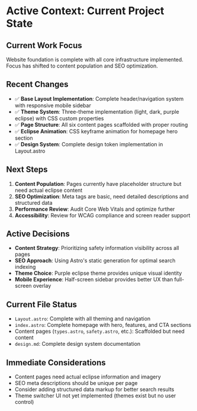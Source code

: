 # Active Context: Current Project State

## Current Work Focus
Website foundation is complete with all core infrastructure implemented. Focus has shifted to content population and SEO optimization.

## Recent Changes
- ✅ **Base Layout Implementation**: Complete header/navigation system with responsive mobile sidebar
- ✅ **Theme System**: Three-theme implementation (light, dark, purple eclipse) with CSS custom properties
- ✅ **Page Structure**: All six content pages scaffolded with proper routing
- ✅ **Eclipse Animation**: CSS keyframe animation for homepage hero section
- ✅ **Design System**: Complete design token implementation in Layout.astro

## Next Steps
1. **Content Population**: Pages currently have placeholder structure but need actual eclipse content
2. **SEO Optimization**: Meta tags are basic, need detailed descriptions and structured data
3. **Performance Review**: Audit Core Web Vitals and optimize further
4. **Accessibility**: Review for WCAG compliance and screen reader support

## Active Decisions
- **Content Strategy**: Prioritizing safety information visibility across all pages
- **SEO Approach**: Using Astro's static generation for optimal search indexing
- **Theme Choice**: Purple eclipse theme provides unique visual identity
- **Mobile Experience**: Half-screen sidebar provides better UX than full-screen overlay

## Current File Status
- `Layout.astro`: Complete with all theming and navigation
- `index.astro`: Complete homepage with hero, features, and CTA sections
- Content pages (`types.astro`, `safety.astro`, etc.): Scaffolded but need content
- `design.md`: Complete design system documentation

## Immediate Considerations
- Content pages need actual eclipse information and imagery
- SEO meta descriptions should be unique per page
- Consider adding structured data markup for better search results
- Theme switcher UI not yet implemented (themes exist but no user control)